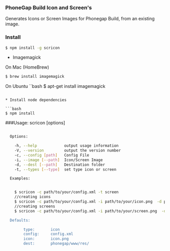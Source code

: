 ### PhoneGap Build Icon and Screen's

Generates Icons or Screen Images for Phonegap Build, from an existing image.


### Install
```bash
$ npm install -g scricon
```
* Imagemagick

On Mac (HomeBrew)
```bash
$ brew install imagemagick
```

On Ubuntu
``bash
$ apt-get install imagemagick
```

* Install node dependencies

```bash
$ npm install
```
###Usage: scricon [options]

```bash

  Options:

    -h, --help            output usage information
    -V, --version         output the version number
    -c, --config [path]   Config File
    -i, --image [--path]  Icon/Screen Image
    -d, --dest [--path]   Destination folder
    -t, --types [--type]  set type icon or screen

  Examples:


    $ scricon -c path/to/your/config.xml -t screen
    //creating icons
    $ scricon -c path/to/your/config.xml -i path/to/your/icon.png  -d path/to/your/destPath`-t icon
    //creating screens
    $ scricon -c path/to/your/config.xml -i path/to/your/screen.png  -d path/to/your/destPath`-t screen //it's creating screen images

  Defaults:

		type: 		icon
		config: 	config.xml
		icon: 		icon.png
		dest: 		phonegap/www/res/

```